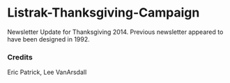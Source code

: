 # Listrak-Thanksgiving-Campaign
Newsletter Update for Thanksgiving 2014. Previous newsletter appeared to have been designed in 1992. 

### Credits
Eric Patrick, Lee VanArsdall
